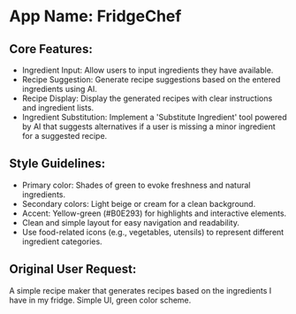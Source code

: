 # **App Name**: FridgeChef

## Core Features:

- Ingredient Input: Allow users to input ingredients they have available.
- Recipe Suggestion: Generate recipe suggestions based on the entered ingredients using AI.
- Recipe Display: Display the generated recipes with clear instructions and ingredient lists.
- Ingredient Substitution: Implement a 'Substitute Ingredient' tool powered by AI that suggests alternatives if a user is missing a minor ingredient for a suggested recipe.

## Style Guidelines:

- Primary color: Shades of green to evoke freshness and natural ingredients.
- Secondary colors: Light beige or cream for a clean background.
- Accent: Yellow-green (#B0E293) for highlights and interactive elements.
- Clean and simple layout for easy navigation and readability.
- Use food-related icons (e.g., vegetables, utensils) to represent different ingredient categories.

## Original User Request:
A simple recipe maker that generates recipes based on the ingredients I have in my fridge. Simple UI, green color scheme.
  